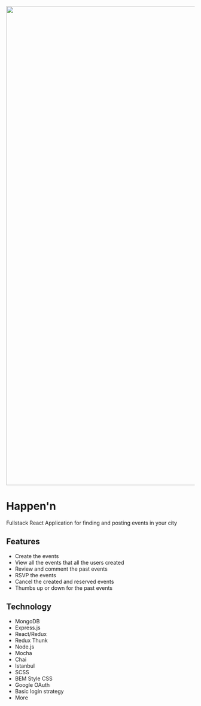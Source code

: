 <img width="1280" alt="" src="#">


# Happen'n
Fullstack React Application for finding and posting events in your city

## Features

 - Create the events
 - View all the events that all the users created
 - Review and comment the past events
 - RSVP the events
 - Cancel the created and reserved events
 - Thumbs up or down for the past events
 
## Technology

- MongoDB
- Express.js
- React/Redux
- Redux Thunk
- Node.js
- Mocha
- Chai
- Istanbul
- SCSS
- BEM Style CSS
- Google OAuth
- Basic login strategy
- More

